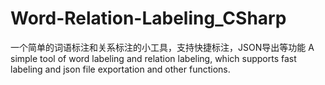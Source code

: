 # Word-Relation-Labeling_CSharp
一个简单的词语标注和关系标注的小工具，支持快捷标注，JSON导出等功能
A simple tool of word labeling and relation labeling, which supports fast labeling and json file exportation and other functions.

